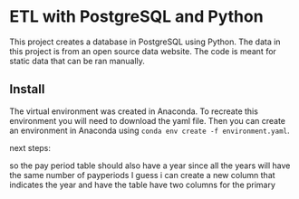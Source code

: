 # ETL with PostgreSQL and Python
This project creates a database in PostgreSQL using Python. The data in this project is from an open source data website. The code is meant for static data that can be ran manually. 
## Install
The virtual environment was created in Anaconda. To recreate this environment you will need to download the yaml file. Then you can create an environment in Anaconda using `conda env create -f environment.yaml`.	 


next steps:

so the pay period table should also have a year since all the years will have the same number of payperiods
I guess i can create a new column that indicates the year and have the table have two columns for the primary
